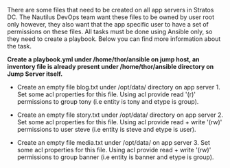 There are some files that need to be created on all app servers in Stratos DC. The Nautilus DevOps team want these files to be owned by user root only however, they also want that the app specific user to have a set of permissions on these files. All tasks must be done using Ansible only, so they need to create a playbook. Below you can find more information about the task.


**Create a playbook.yml under /home/thor/ansible on jump host, an inventory file is already present under /home/thor/ansible directory on Jump Server itself.**

* Create an empty file blog.txt under /opt/data/ directory on app server 1. Set some acl properties for this file. Using acl provide read '(r)' permissions to group tony (i.e entity is tony and etype is group).

* Create an empty file story.txt under /opt/data/ directory on app server 2. Set some acl properties for this file. Using acl provide read + write '(rw)' permissions to user steve (i.e entity is steve and etype is user).

* Create an empty file media.txt under /opt/data/ on app server 3. Set some acl properties for this file. Using acl provide read + write '(rw)' permissions to group banner (i.e entity is banner and etype is group).

